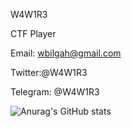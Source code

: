 W4W1R3

CTF Player

Email: wbilgah@gmail.com

Twitter:@W4W1R3

Telegram: @W4W1R3



![Anurag's GitHub stats](https://github-readme-stats.vercel.app/api?W4W1R3=anuraghazra&show_icons=true&theme=radical)
